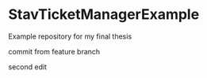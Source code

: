 # StavTicketManagerExample
Example repository for my final thesis

commit from feature branch

second edit
